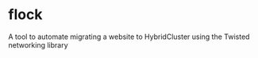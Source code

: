 flock
=====

A tool to automate migrating a website to HybridCluster using the Twisted networking library
